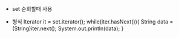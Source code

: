 - set 순회할때 사용

- 형식
	Iterator it = set.iterator();
	while(iter.hasNext()){
		String data = (String)iter.next();
		System.out.println(data);
	}